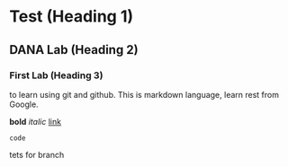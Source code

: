 # Test (Heading 1)
## DANA Lab (Heading 2)
### First Lab (Heading 3)
to learn using git and github.
This is markdown language, learn rest from Google.

**bold**
*italic*
[link](link_address)

```
code
```

tets for branch
